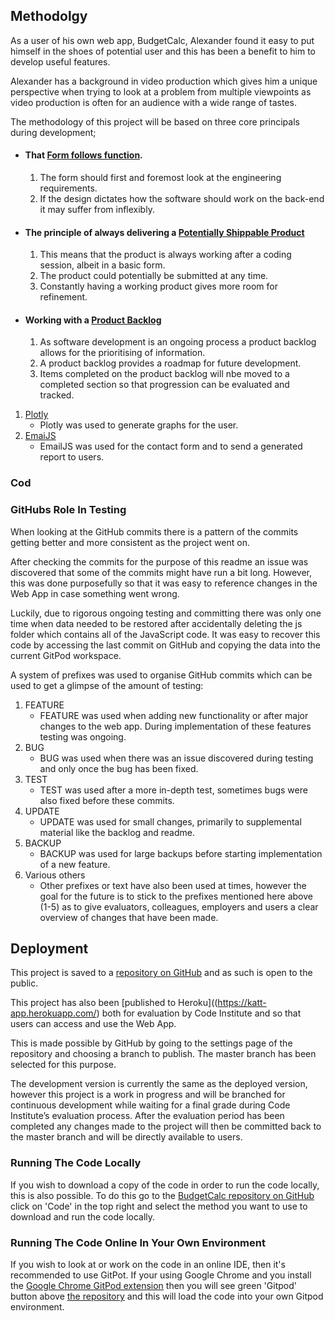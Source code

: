 ## Methodolgy

As a user of his own web app, BudgetCalc, Alexander found it easy to put himself in the shoes of potential user and this has been a benefit to him to develop useful features. 

Alexander has a background in video production which gives him a unique perspective when trying to look at a problem from multiple viewpoints as video production is often for an audience with a wide range of tastes.

The methodology of this project will be based on three core principals during development;

- #### That [Form follows function](https://en.wikipedia.org/wiki/Form_follows_function#Software_engineering).
    1. The form should first and foremost look at the engineering requirements.
    3. If the design dictates how the software should work on the back-end it may suffer from inflexibly.

- #### The principle of always delivering a [Potentially Shippable Product](https://less.works/less/framework/potentially-shippable-product-increment)
    1. This means that the product is always working after a coding session, albeit in a basic form.
    1. The product could potentially be submitted at any time.
    1. Constantly having a working product gives more room for refinement.

- #### Working with a [Product Backlog](https://en.wikipedia.org/wiki/Scrum_(software_development)#Product_backlog)
    1. As software development is an ongoing process a product backlog allows for the prioritising of information.
    1. A product backlog provides a roadmap for future development.
    1. Items completed on the product backlog will nbe moved to a completed section so that progression can be evaluated and tracked.




1. [Plotly](https://plotly.com/javascript/)
    - Plotly was used to generate graphs for the user.
1. [EmaiJS](https://www.emailjs.com/)
    - EmailJS was used for the contact form and to send a generated report to users.







### Cod

### GitHubs Role In Testing
When looking at the GitHub commits there is a pattern of the commits getting better and more consistent as the project went on. 

After checking the commits for the purpose of this readme an issue was discovered that some of the commits might have run a bit long. However, this was done purposefully so that it was easy to reference changes in the Web App in case something went wrong. 

Luckily, due to rigorous ongoing testing and committing there was only one time when data needed to be restored after accidentally deleting the js folder which contains all of the JavaScript code. It was easy to recover this code by accessing the last commit on GitHub and copying the data into the current GitPod workspace.

A system of prefixes was used to organise GitHub commits which can be used to get a glimpse of the amount of testing:

1. FEATURE
    - FEATURE was used when adding new functionality or after major changes to the web app. During implementation of these features testing was ongoing. 
2. BUG
    - BUG was used when there was an issue discovered during testing and only once the bug has been fixed.
3. TEST
    - TEST was used after a more in-depth test, sometimes bugs were also fixed before these commits.
4. UPDATE
    - UPDATE was used for small changes, primarily to supplemental material like the backlog and readme.
5. BACKUP
    - BACKUP was used for large backups before starting implementation of a new feature.
6. Various others
    - Other prefixes or text have also been used at times, however the goal for the future is to stick to the prefixes mentioned here above (1-5) as to give evaluators, colleagues, employers and users a clear overview of changes that have been made.


## Deployment

This project is saved to a [repository on GitHub](https://github.com/asforrest/milestone-2-budgetcalc) and as such is open to the public.

This project has also been [published to Heroku]((https://katt-app.herokuapp.com/) both for evaluation by Code Institute and so that users can access and use the Web App.

This is made possible by GitHub by going to the settings page of the repository and choosing a branch to publish. The master branch has been selected for this purpose.

The development version is currently the same as the deployed version, however this project is a work in progress and will be branched for continuous development while waiting for a final grade during Code Institute’s evaluation process. After the evaluation period has been completed any changes made to the project will then be committed back to the master branch and will be directly available to users.

### Running The Code Locally

If you wish to download a copy of the code in order to run the code locally, this is also possible. To do this go to the [BudgetCalc repository on GitHub](https://github.com/asforrest/milestone-2-budgetcalc) click on 'Code' in the top right and select the method you want to use to download and run the code locally.

### Running The Code Online In Your Own Environment

If you wish to look at or work on the code in an online IDE, then it's recommended to use GitPot. If your using Google Chrome and you install the [Google Chrome GitPod extension](https://chrome.google.com/webstore/detail/gitpod-dev-environments-i/dodmmooeoklaejobgleioelladacbeki?hl=en) then you will see green 'Gitpod' button above [the repository](https://github.com/Code-Institute-Solutions/readme-template) and this will load the code into your own Gitpod environment.


